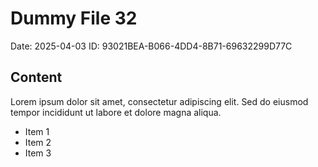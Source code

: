 # Dummy File 32

Date: 2025-04-03
ID: 93021BEA-B066-4DD4-8B71-69632299D77C

## Content

Lorem ipsum dolor sit amet, consectetur adipiscing elit.
Sed do eiusmod tempor incididunt ut labore et dolore magna aliqua.

* Item 1
* Item 2
* Item 3

